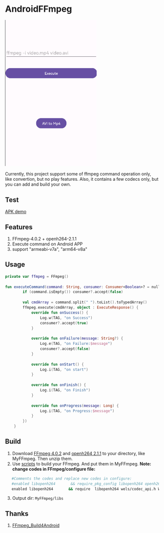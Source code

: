 # AndroidFFmpeg
<img src="https://github.com/hhbgk/AndroidFFmpeg/blob/master/pic/screenshot.png" width="300">

Currently, this project support some of ffmpeg command operation only, like convertion, but no play features. Also, it contains a few codecs only, but you can add and build your own.

## Test
  [APK demo](https://github.com/hhbgk/AndroidFFmpeg/blob/master/app/apk/)

## Features
1. FFmpeg-4.0.2 + openh264-2.1.1
2. Execute command on Android APP
3. support "armeabi-v7a", "arm64-v8a"

## Usage
```kotlin
private var ffmpeg = FFmpeg()

fun executeCommand(command: String, consumer: Consumer<Boolean>? = null) {
        if (command.isEmpty()) consumer?.accept(false)

        val cmdArray = command.split(" ").toList().toTypedArray()
        ffmpeg.execute(cmdArray, object : ExecuteResponse() {
            override fun onSuccess() {
                Log.w(TAG, "on Success")
                consumer?.accept(true)
            }

            override fun onFailure(message: String?) {
                Log.e(TAG, "on Failure:$message")
                consumer?.accept(false)
            }

            override fun onStart() {
                Log.i(TAG, "on start")
            }

            override fun onFinish() {
                Log.i(TAG, "on Finish")
            }

            override fun onProgress(message: Long) {
                Log.i(TAG, "on Progress:$message")
            }
        })
    }
```



## Build
1. Download [FFmpeg 4.0.2](https://github.com/FFmpeg/FFmpeg/releases/tag/n4.0.2) and [openh264 2.1.1](https://github.com/cisco/openh264/releases/tag/v2.1.1) to your directory, like MyFFmpeg. Then unzip them.
2. Use [scripts](https://github.com/hhbgk/AndroidFFmpeg/tree/master/script) to build your FFmpeg. And put them in MyFFmpeg.
 **Note: change codes in FFmpeg/configure file:**
 ```bash
	#Comments the codes and replace new codes in configure:
	#enabled libopenh264       && require_pkg_config libopenh264 openh264 wels/codec_api.h WelsGetCodecVersion
	enabled libopenh264       && require  libopenh264 wels/codec_api.h WelsGetCodecVersion -lopenh264 -lm -lstdc++
```

3. Output dir: `MyFFmpeg/libs`

## Thanks
1. [FFmpeg_Build4Android](https://github.com/alanwang4523/FFmpeg_Build4Android)

	
